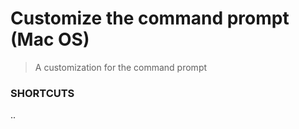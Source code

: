 # Customize the command prompt (Mac OS)

> A customization for the command prompt

### SHORTCUTS

..